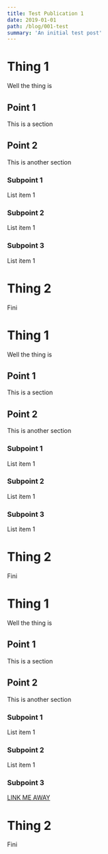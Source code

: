 ```yaml
---
title: Test Publication 1
date: 2019-01-01
path: /blog/001-test
summary: 'An initial test post'
---
```


# Thing 1

Well the thing is

## Point 1

This is a section

## Point 2

This is another section

### Subpoint 1

List item 1

### Subpoint 2

List item 1

### Subpoint 3

List item 1

# Thing 2

Fini
# Thing 1

Well the thing is

## Point 1

This is a section

## Point 2

This is another section

### Subpoint 1

List item 1

### Subpoint 2

List item 1

### Subpoint 3

List item 1

# Thing 2

Fini
# Thing 1

Well the thing is

## Point 1

This is a section

## Point 2

This is another section

### Subpoint 1

List item 1

### Subpoint 2

List item 1

### Subpoint 3

[LINK ME AWAY](http://localhost:8000/blog)

# Thing 2

Fini